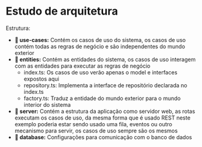 # Estudo de arquitetura

Estrutura:

- **:file_folder: use-cases:** Contém os casos de uso do sistema, os casos de uso contém todas as regras de negócio e são independentes do mundo exterior
- **:file_folder: entities:** Contém as entidades do sistema, os casos de uso interagem com as entidades para executar as regras de negócio
    - index.ts: Os casos de uso verão apenas o model e interfaces expostos aqui
    - repository.ts: Implementa a interface de repositório declarada no index.ts
    - factory.ts: Traduz a entidade do mundo exterior para o mundo interior do sistema
- **:file_folder: server:** Contém a estrutura da aplicação como servidor web, as rotas executam os casos de uso, da mesma forma que é usado REST neste exemplo poderia estar sendo usado uma fila, eventos ou outro mecanismo para servir, os casos de uso sempre são os mesmos
- **:file_folder: database:** Configurações para comunicação com o banco de dados